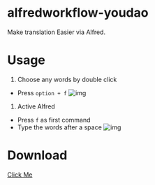 alfredworkflow-youdao
=====================

Make translation Easier via Alfred.

Usage
=====
1. Choose any words by double click
  - Press `option + f`
![img](http://ww2.sinaimg.cn/large/68bd1777gw1ejhz4u1joaj20ov0em410.jpg)

1. Active Alfred
  - Press `f` as first command
  - Type the words after a space
![img](http://ww3.sinaimg.cn/large/68bd1777gw1ejhz78ympxj20h80ce3zm.jpg)

Download
========
[Click Me](https://github.com/cuber/alfredworkflow-youdao/releases/download/v1.0/youdao-v1.0.alfredworkflow)
